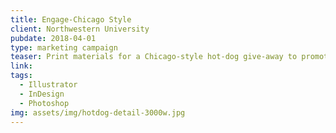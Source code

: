 ```yaml
---
title: Engage-Chicago Style
client: Northwestern University
pubdate: 2018-04-01 
type: marketing campaign
teaser: Print materials for a Chicago-style hot-dog give-away to promote Northwestern University's service-learning summer program. 
link:
tags:
  - Illustrator
  - InDesign
  - Photoshop
img: assets/img/hotdog-detail-3000w.jpg
---
```


